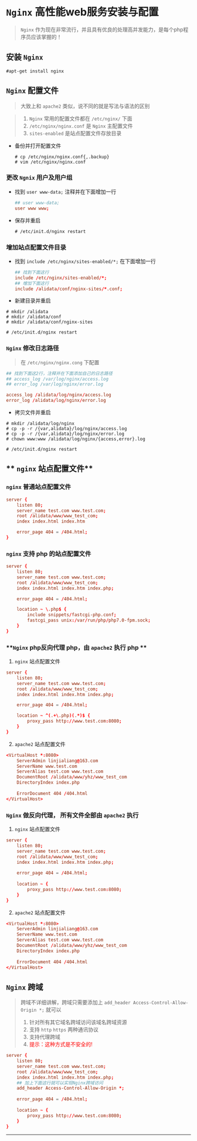 # **`Nginx` 高性能web服务安装与配置**

> `Nginx` 作为现在非常流行，并且具有优良的处理高并发能力，是每个php程序员应该掌握的！

## **安装 `Nginx`**

```shell
#apt-get install nginx
```

## **`Nginx` 配置文件**

> 大致上和 `apache2` 类似，说不同的就是写法与语法的区别

> 1. `Nginx` 常用的配置文件都在 `/etc/nginx/` 下面
> 2. `/etc/nginx/nginx.conf` 是 `Nginx` 主配置文件
> 3. `sites-enabled` 是站点配置文件存放目录

- 备份并打开配置文件

  ```shell
  # cp /etc/nginx/nginx.conf{,.backup}
  # vim /etc/nginx/nginx.conf
  ```

### **更改 `Ngnix` 用户及用户组**

- 找到 `user www-data;` 注释并在下面增加一行

  ```conf
  ## user www-data;
  user www www;
  ```

- 保存并重启

  ```shell
  # /etc/init.d/nginx restart
  ```

### **增加站点配置文件目录**

- 找到 `include /etc/nginx/sites-enabled/*;` 在下面增加一行

  ```conf
  ## 找到下面这行
  include /etc/nginx/sites-enabled/*;
  ## 增加下面这行
  include /alidata/conf/nginx-sites/*.conf;
  ```

- 新建目录并重启

```shell
# mkdir /alidata
# mkdir /alidata/conf
# mkdir /alidata/conf/nginx-sites

# /etc/init.d/nginx restart
```

### **`Nginx` 修改日志路径**

> 在 `/etc/nginx/nginx.cong` 下配置

```conf
## 找到下面这2行，注释并在下面添加自己的日志路径
## access_log /var/log/nginx/access.log
## error_log /var/log/nginx/error.log

access_log /alidata/log/nginx/access.log
error_log /alidata/log/nginx/error.log
```

- 拷贝文件并重启

```shell
# mkdir /alidata/log/nginx
# cp -p -r /{var,alidata}/log/nginx/access.log
# cp -p -r /{var,alidata}/log/nginx/error.log
# chown www:www /alidata/log/nginx/{access,error}.log

# /etc/init.d/nginx restart
```

## ** `nginx` 站点配置文件**

### **`nginx` 普通站点配置文件**

```conf
server {
    listen 80;
    server_name test.com www.test.com;
    root /alidata/www/www_test_com;
    index index.html index.htm

    error_page 404 = /404.html;
}
```

### **`nginx` 支持 php 的站点配置文件**

```conf
server {
    listen 80;
    server_name test.com www.test.com;
    root /alidata/www/www_test_com;
    index index.html index.htm index.php;

    error_page 404 = /404.html;

    location ~ \.php$ {
        include snippets/fastcgi-php.conf;
        fastcgi_pass unix:/var/run/php/php7.0-fpm.sock;
    }
}
```

### **`Nginx` php反向代理 php，由 `apache2` 执行 php **

1. `nginx` 站点配置文件

```conf
server {
    listen 80;
    server_name test.com www.test.com;
    root /alidata/www/www_test_com;
    index index.html index.htm index.php;

    error_page 404 = /404.html;

    location ~ ^(.+\.php)(.*)$ {
        proxy_pass http://www.test.com:8080;
    }
}
```

2. `apache2` 站点配置文件

```conf
<VirtualHost *:8080>
    ServerAdmin linjialiang@163.com
    ServerName www.test.com
    ServerAlias test.com www.test.com
    DocumentRoot /alidata/www/yhz/www_test_com
    DirectoryIndex index.php
    
    ErrorDocument 404 /404.html
</VirtualHost>
```

### **`Nginx` 做反向代理， 所有文件全部由 `apache2` 执行**

1. `nginx` 站点配置文件

```conf
server {
    listen 80;
    server_name test.com www.test.com;
    root /alidata/www/www_test_com;
    index index.html index.htm index.php;
    
    error_page 404 = /404.html;
    
    location ~ {                                                                                     
        proxy_pass http://www.test.com:8080;
    }
}
```

2. `apache2` 站点配置文件

```conf
<VirtualHost *:8080>
    ServerAdmin linjialiang@163.com
    ServerName www.test.com
    ServerAlias test.com www.test.com
    DocumentRoot /alidata/www/yhz/www_test_com
    DirectoryIndex index.php
    
    ErrorDocument 404 /404.html
</VirtualHost>
```

## **`Nginx` 跨域**
> 跨域不详细讲解，跨域只需要添加上 `add_header Access-Control-Allow-Origin *;` 就可以
> 1. 针对所有其它域名跨域访问该域名跨域资源
> 2. 支持 `http` `https` 两种通讯协议
> 3. 支持代理跨域
> 4. <font color="red">提示：这种方式是不安全的!</font>

```conf
server {
    listen 80;
    server_name test.com www.test.com;
    root /alidata/www/www_test_com;
    index index.html index.htm index.php;
    ## 加上下面这行就可以实现Nginx跨域访问
    add_header Access-Control-Allow-Origin *;
    
    error_page 404 = /404.html;
    
    location ~ {                                                                                     
        proxy_pass http://www.test.com:8080;
    }
}
```
---
